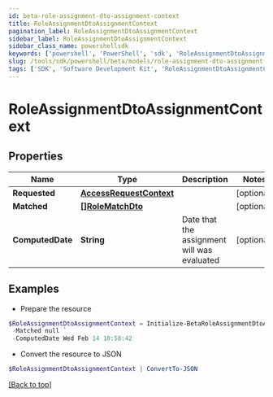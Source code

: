 ```yaml
---
id: beta-role-assignment-dto-assignment-context
title: RoleAssignmentDtoAssignmentContext
pagination_label: RoleAssignmentDtoAssignmentContext
sidebar_label: RoleAssignmentDtoAssignmentContext
sidebar_class_name: powershellsdk
keywords: ['powershell', 'PowerShell', 'sdk', 'RoleAssignmentDtoAssignmentContext', 'BetaRoleAssignmentDtoAssignmentContext'] 
slug: /tools/sdk/powershell/beta/models/role-assignment-dto-assignment-context
tags: ['SDK', 'Software Development Kit', 'RoleAssignmentDtoAssignmentContext', 'BetaRoleAssignmentDtoAssignmentContext']
---
```



# RoleAssignmentDtoAssignmentContext

## Properties

Name | Type | Description | Notes
------------ | ------------- | ------------- | -------------
**Requested** | [**AccessRequestContext**](access-request-context) |  | [optional] 
**Matched** | [**[]RoleMatchDto**](role-match-dto) |  | [optional] 
**ComputedDate** | **String** | Date that the assignment will was evaluated | [optional] 

## Examples

- Prepare the resource
```powershell
$RoleAssignmentDtoAssignmentContext = Initialize-BetaRoleAssignmentDtoAssignmentContext  -Requested null `
 -Matched null `
 -ComputedDate Wed Feb 14 10:58:42
```

- Convert the resource to JSON
```powershell
$RoleAssignmentDtoAssignmentContext | ConvertTo-JSON
```


[[Back to top]](#) 

